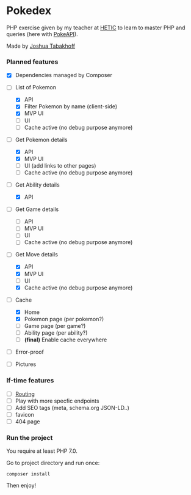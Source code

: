 # Pokedex

PHP exercise given by my teacher at [HETIC](https://hetic.net) to learn to master PHP and queries (here with [PokeAPI](https://pokeapi.co)).

Made by [Joshua Tabakhoff](https://twitter.com/joshtab_)

### Planned features

- [x] Dependencies managed by Composer
- [ ] List of Pokemon
	- [x] API
	- [x] Filter Pokemon by name (client-side)
	- [x] MVP UI
	- [ ] UI
	- [ ] Cache active (no debug purpose anymore)
- [ ] Get Pokemon details
	- [x] API
	- [x] MVP UI
	- [ ] UI (add links to other pages)
	- [ ] Cache active (no debug purpose anymore)
- [ ] Get Ability details
	- [x] API
- [ ] Get Game details
	- [ ] API
	- [ ] MVP UI
	- [ ] UI
	- [ ] Cache active (no debug purpose anymore)
- [ ] Get Move details
	- [x] API
	- [x] MVP UI
	- [ ] UI
	- [x] Cache active (no debug purpose anymore)
- [ ] Cache
	- [x] Home
	- [x] Pokemon page (per pokemon?)
	- [ ] Game page (per game?)
	- [ ] Ability page (per ability?)
	- [ ] **(final)** Enable cache everywhere
- [ ] Error-proof
- [ ] Pictures


### If-time features

- [ ] [Routing](https://github.com/dannyvankooten/AltoRouter)
- [ ] Play with more specfic endpoints
- [ ] Add SEO tags (meta, schema.org JSON-LD..)
- [ ] favicon
- [ ] 404 page

### Run the project

You require at least PHP 7.0.

Go to project directory and run once:

```composer install```

Then enjoy!
